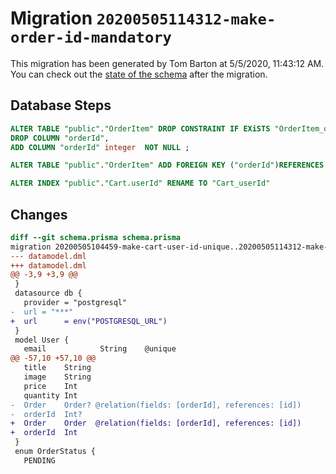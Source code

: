 # Migration `20200505114312-make-order-id-mandatory`

This migration has been generated by Tom Barton at 5/5/2020, 11:43:12 AM.
You can check out the [state of the schema](./schema.prisma) after the migration.

## Database Steps

```sql
ALTER TABLE "public"."OrderItem" DROP CONSTRAINT IF EXiSTS "OrderItem_orderId_fkey",
DROP COLUMN "orderId",
ADD COLUMN "orderId" integer  NOT NULL ;

ALTER TABLE "public"."OrderItem" ADD FOREIGN KEY ("orderId")REFERENCES "public"."Order"("id") ON DELETE CASCADE  ON UPDATE CASCADE

ALTER INDEX "public"."Cart.userId" RENAME TO "Cart_userId"
```

## Changes

```diff
diff --git schema.prisma schema.prisma
migration 20200505104459-make-cart-user-id-unique..20200505114312-make-order-id-mandatory
--- datamodel.dml
+++ datamodel.dml
@@ -3,9 +3,9 @@
 }
 datasource db {
   provider = "postgresql"
-  url = "***"
+  url      = env("POSTGRESQL_URL")
 }
 model User {
   email            String    @unique
@@ -57,10 +57,10 @@
   title    String
   image    String
   price    Int
   quantity Int
-  Order    Order? @relation(fields: [orderId], references: [id])
-  orderId  Int?
+  Order    Order  @relation(fields: [orderId], references: [id])
+  orderId  Int
 }
 enum OrderStatus {
   PENDING
```


